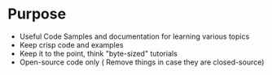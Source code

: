 # Purpose
- Useful Code Samples and documentation for learning various topics
- Keep crisp code and examples
- Keep it to the point, think "byte-sized" tutorials
- Open-source code only ( Remove things in case they are closed-source)
